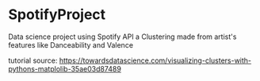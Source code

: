 # SpotifyProject
Data science project using Spotify API 
a Clustering made from artist's features like Danceability and Valence





tutorial source: https://towardsdatascience.com/visualizing-clusters-with-pythons-matplolib-35ae03d87489
